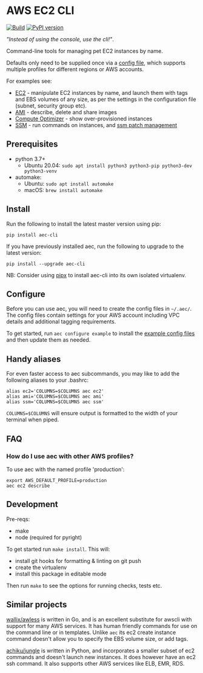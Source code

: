 # AWS EC2 CLI

[![Build](https://github.com/seek-oss/aec/actions/workflows/pythonapp.yml/badge.svg)](https://github.com/seek-oss/aec/actions/workflows/pythonapp.yml)
[![PyPI version](https://badge.fury.io/py/aec-cli.svg)](https://pypi.org/project/aec-cli/)

_"Instead of using the console, use the cli!"_.

Command-line tools for managing pet EC2 instances by name.

Defaults only need to be supplied once via a [config file](src/aec/config-example/ec2.toml), which supports multiple profiles for different regions or AWS accounts.

For examples see:

- [EC2](docs/ec2.md) - manipulate EC2 instances by name, and launch them with tags and EBS volumes of any size, as per the settings in the configuration file (subnet, security group etc).
- [AMI](docs/ami.md) - describe, delete and share images
- [Compute Optimizer](docs/compute-optimizer.md) - show over-provisioned instances
- [SSM](docs/ssm.md) - run commands on instances, and [ssm patch management](https://docs.aws.amazon.com/systems-manager/latest/userguide/systems-manager-patch.html)

## Prerequisites

- python 3.7+
  - Ubuntu 20.04: `sudo apt install python3 python3-pip python3-dev python3-venv`
- automake:
  - Ubuntu: `sudo apt install automake`
  - macOS: `brew install automake`

## Install

Run the following to install the latest master version using pip:

```
pip install aec-cli
```

If you have previously installed aec, run the following to upgrade to the latest version:

```
pip install --upgrade aec-cli
```

NB: Consider using [pipx](https://github.com/pipxproject/pipx) to install aec-cli into its own isolated virtualenv.

## Configure

Before you can use aec, you will need to create the config files in `~/.aec/`. The config files contain settings for your AWS account including VPC details and additional tagging requirements.

To get started, run `aec configure example` to install the [example config files](src/aec/config-example/) and then update them as needed.

## Handy aliases

For even faster access to aec subcommands, you may like to add the following aliases to your .bashrc:

```
alias ec2='COLUMNS=$COLUMNS aec ec2'
alias ami='COLUMNS=$COLUMNS aec ami'
alias ssm='COLUMNS=$COLUMNS aec ssm'
```

`COLUMNS=$COLUMNS` will ensure output is formatted to the width of your terminal when piped.

## FAQ

### How do I use aec with other AWS profiles?

To use aec with the named profile 'production':

```
export AWS_DEFAULT_PROFILE=production
aec ec2 describe
```

## Development

Pre-reqs:

- make
- node (required for pyright)

To get started run `make install`. This will:

- install git hooks for formatting & linting on git push
- create the virtualenv
- install this package in editable mode

Then run `make` to see the options for running checks, tests etc.

## Similar projects

[wallix/awless](https://github.com/wallix/awless) is written in Go, and is an excellent substitute for awscli with
support for many AWS services. It has human friendly commands for use on the command line or in templates. Unlike `aec` its ec2 create instance command doesn't allow you to specify the EBS volume size, or add tags.

[achiku/jungle](https://github.com/achiku/jungle) is written in Python, and incorporates a smaller subset of ec2 commands and doesn't launch new instances. It does however have an ec2 ssh command. It also supports other AWS services like ELB, EMR, RDS.

